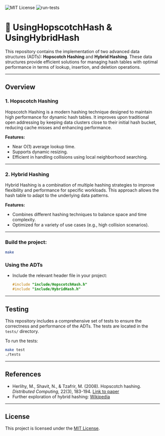 ![MIT License](https://img.shields.io/badge/license-MIT-blue.svg)
![run-tests](../../workflows/run-tests/badge.svg)

# 🚀 **UsingHopscotchHash & UsingHybridHash**

This repository contains the implementation of two advanced data structures (ADTs): **Hopscotch Hashing** and **Hybrid Hashing**. These data structures provide efficient solutions for managing hash tables with optimal performance in terms of lookup, insertion, and deletion operations.

---

## **Overview**

### **1. Hopscotch Hashing**
Hopscotch Hashing is a modern hashing technique designed to maintain high performance for dynamic hash tables. It improves upon traditional open addressing by keeping data clusters close to their initial hash bucket, reducing cache misses and enhancing performance.

**Features:**
- Near O(1) average lookup time.
- Supports dynamic resizing.
- Efficient in handling collisions using local neighborhood searching.

---

### **2. Hybrid Hashing**
Hybrid Hashing is a combination of multiple hashing strategies to improve flexibility and performance for specific workloads. This approach allows the hash table to adapt to the underlying data patterns.

**Features:**
- Combines different hashing techniques to balance space and time complexity.
- Optimized for a variety of use cases (e.g., high collision scenarios).

---

### **Build the project:**

```bash
make
```

### **Using the ADTs**
- Include the relevant header file in your project:
   ```cpp
   #include "include/HopscotchHash.h"
   #include "include/HybridHash.h"
   ```
   
---

## **Testing**

This repository includes a comprehensive set of tests to ensure the correctness and performance of the ADTs. The tests are located in the `tests/` directory.

To run the tests:
```bash
make test
./tests
```

---

## **References**

- Herlihy, M., Shavit, N., & Tzafrir, M. (2008). Hopscotch hashing. *Distributed Computing*, 22(3), 183-194. [Link to paper](https://link.springer.com/article/10.1007/s00446-008-0075-y)
- Further exploration of hybrid hashing: [Wikipedia](https://en.wikipedia.org/wiki/Hash_table)

---

## **License**

This project is licensed under the [MIT License](LICENSE).

